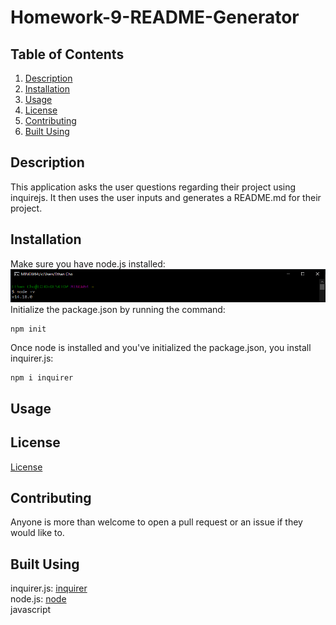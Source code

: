 # Homework-9-README-Generator 

## Table of Contents
1. [Description](#description) <br>
2. [Installation](#installation) <br>
3. [Usage](#usage)<br>
4. [License](#license)<br>
5. [Contributing](#contributing)<br>
6. [Built Using](#built-using)<br>

## Description

This application asks the user questions regarding their project using inquirejs. It then uses the user inputs and generates a README.md for their project.

## Installation

Make sure you have node.js installed:<br>
![node install](./images/node-install.PNG)
<br>Initialize the package.json by running the command:<br>
```shell
npm init
```
Once node is installed and you've initialized the package.json, you install inquirer.js: <br>
```shell
npm i inquirer
```

## Usage



## License

[License](https://choosealicense.com/licenses/mit/)

## Contributing

Anyone is more than welcome to open a pull request or an issue if they would like to. 

## Built Using

inquirer.js: [inquirer](https://www.npmjs.com/package/inquirer)<br>
node.js: [node](https://nodejs.org/en/)<br>
javascript